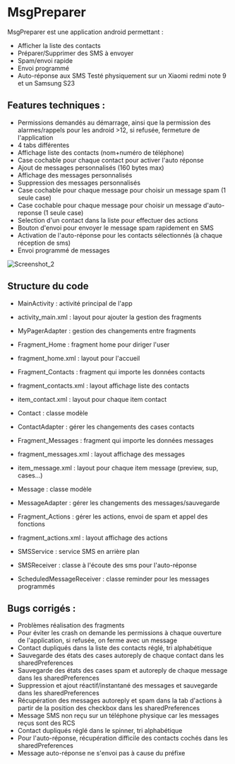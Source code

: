 # MsgPreparer

MsgPreparer est une application android permettant :
- Afficher la liste des contacts
- Préparer/Supprimer des SMS à envoyer
- Spam/envoi rapide
- Envoi programmé
- Auto-réponse aux SMS
Testé physiquement sur un Xiaomi redmi note 9 et un Samsung S23

## Features techniques :
- Permissions demandés au démarrage, ainsi que la permission des alarmes/rappels pour les android >12, si refusée, fermeture de l'application 
- 4 tabs différentes
- Affichage liste des contacts (nom+numéro de téléphone)
- Case cochable pour chaque contact pour activer l'auto réponse 
- Ajout de messages personnalisés (160 bytes max)
- Affichage des messages personnalisés 
- Suppression des messages personnalisés
- Case cochable pour chaque message pour choisir un message spam (1 seule case)
- Case cochable pour chaque message pour choisir un message d'auto-reponse (1 seule case)
- Selection d'un contact dans la liste pour effectuer des actions
- Bouton d'envoi pour envoyer le message spam rapidement en SMS
- Activation de l'auto-réponse pour les contacts sélectionnés (à chaque réception de sms)
- Envoi programmé de messages
  
![Screenshot_2](https://github.com/teddyfresnes/LP_MsgPreparer/assets/80900011/88886c5d-ed1f-4d46-876b-06e080ee3d7f)  

## Structure du code
- MainActivity : activité principal de l'app
- activity_main.xml : layout pour ajouter la gestion des fragments
- MyPagerAdapter : gestion des changements entre fragments
- Fragment_Home : fragment home pour diriger l'user
- fragment_home.xml : layout pour l'accueil

- Fragment_Contacts : fragment qui importe les données contacts
- fragment_contacts.xml : layout affichage liste des contacts
- item_contact.xml : layout pour chaque item contact
- Contact : classe modèle
- ContactAdapter : gérer les changements des cases contacts

- Fragment_Messages : fragment qui importe les données messages
- fragment_messages.xml : layout affichage des messages
- item_message.xml : layout pour chaque item message (preview, sup, cases...)
- Message : classe modèle
- MessageAdapter : gérer les changements des messages/sauvegarde

- Fragment_Actions : gérer les actions, envoi de spam et appel des fonctions
- fragment_actions.xml : layout affichage des actions
- SMSService : service SMS en arrière plan
- SMSReceiver : classe à l'écoute des sms pour l'auto-réponse
- ScheduledMessageReceiver : classe reminder pour les messages programmés

## Bugs corrigés :
- Problèmes réalisation des fragments 
- Pour éviter les crash on demande les permissions à chaque ouverture de l'application, si refusée, on ferme avec un message 
- Contact dupliqués dans la liste des contacts réglé, tri alphabétique
- Sauvegarde des états des cases autoreply de chaque contact dans les sharedPreferences
- Sauvegarde des états des cases spam et autoreply de chaque message dans les sharedPreferences
- Suppression et ajout réactif/instantané des messages et sauvegarde dans les sharedPreferences
- Récupération des messages autoreply et spam dans la tab d'actions à partir de la position des checkbox dans les sharedPreferences 
- Message SMS non reçu sur un téléphone physique car les messages reçus sont des RCS
- Contact dupliqués réglé dans le spinner, tri alphabétique
- Pour l'auto-réponse, récupération difficile des contacts cochés dans les sharedPreferences
- Message auto-réponse ne s'envoi pas à cause du préfixe
